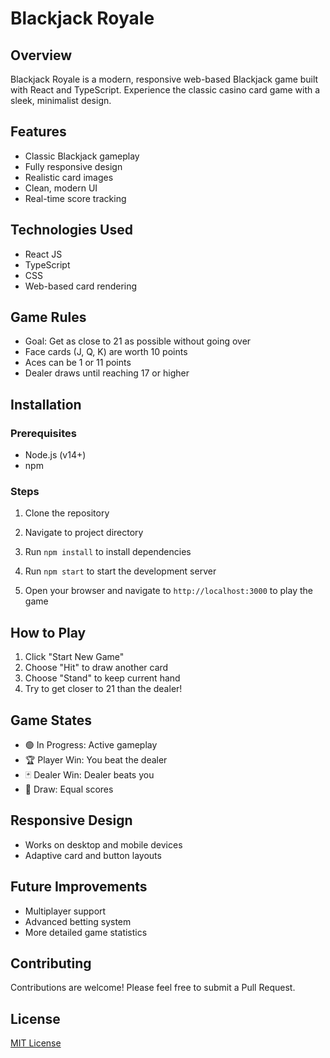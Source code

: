 # Blackjack Royale 

## Overview
Blackjack Royale is a modern, responsive web-based Blackjack game built with React and TypeScript. Experience the classic casino card game with a sleek, minimalist design.

## Features
- Classic Blackjack gameplay
- Fully responsive design
- Realistic card images
- Clean, modern UI
- Real-time score tracking

## Technologies Used
- React JS
- TypeScript
- CSS
- Web-based card rendering

## Game Rules
- Goal: Get as close to 21 as possible without going over
- Face cards (J, Q, K) are worth 10 points
- Aces can be 1 or 11 points
- Dealer draws until reaching 17 or higher

## Installation

### Prerequisites
- Node.js (v14+)
- npm

### Steps
1. Clone the repository

2. Navigate to project directory

3. Run `npm install` to install dependencies

4. Run `npm start` to start the development server

5. Open your browser and navigate to `http://localhost:3000` to play the game

## How to Play
1. Click "Start New Game"
2. Choose "Hit" to draw another card
3. Choose "Stand" to keep current hand
4. Try to get closer to 21 than the dealer!

## Game States
- 🟢 In Progress: Active gameplay
- 🏆 Player Win: You beat the dealer
- 🃏 Dealer Win: Dealer beats you
- 🤝 Draw: Equal scores

## Responsive Design
- Works on desktop and mobile devices
- Adaptive card and button layouts

## Future Improvements
- Multiplayer support
- Advanced betting system
- More detailed game statistics

## Contributing
Contributions are welcome! Please feel free to submit a Pull Request.

## License
[MIT License](https://github.com/LightSenpai7/BlackjackGame/blob/main/LICENSE)
